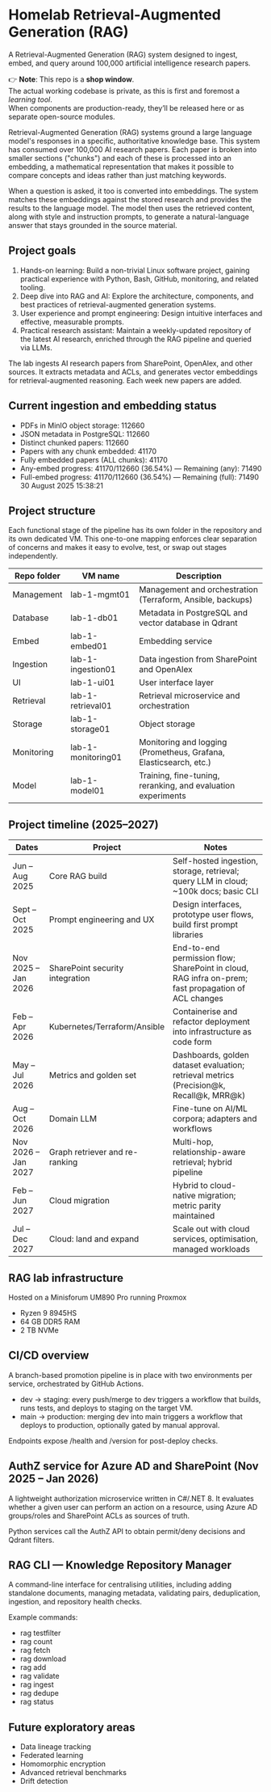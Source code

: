 # Homelab Retrieval-Augmented Generation (RAG)

A Retrieval-Augmented Generation (RAG) system designed to ingest, embed, and query around 100,000 artificial intelligence research papers.

👉 **Note**: This repo is a **shop window**.  
The actual working codebase is private, as this is first and foremost a *learning tool*.  
When components are production-ready, they’ll be released here or as separate open-source modules.

Retrieval-Augmented Generation (RAG) systems ground a large language model's responses in a specific, authoritative knowledge base. This system has consumed over 100,000 AI research papers. Each paper is broken into smaller sections ("chunks") and each of these is processed into an embedding, a mathematical representation that makes it possible to compare concepts and ideas rather than just matching keywords.

When a question is asked, it too is converted into embeddings. The system matches these embeddings against the stored research and provides the results to the language model. The model then uses the retrieved content, along with style and instruction prompts, to generate a natural-language answer that stays grounded in the source material.

## Project goals
1. Hands-on learning: Build a non-trivial Linux software project, gaining practical experience with Python, Bash, GitHub, monitoring, and related tooling.
2. Deep dive into RAG and AI: Explore the architecture, components, and best practices of retrieval-augmented generation systems.
3. User experience and prompt engineering: Design intuitive interfaces and effective, measurable prompts.
4. Practical research assistant: Maintain a weekly-updated repository of the latest AI research, enriched through the RAG pipeline and queried via LLMs.

The lab ingests AI research papers from SharePoint, OpenAlex, and other sources. It extracts metadata and ACLs, and generates vector embeddings for retrieval-augmented reasoning. Each week new papers are added.

## Current ingestion and embedding status
- PDFs in MinIO object storage: 112660  
- JSON metadata in PostgreSQL: 112660  
- Distinct chunked papers: 112660  
- Papers with any chunk embedded: 41170  
- Fully embedded papers (ALL chunks): 41170
- Any-embed progress: 41170/112660 (36.54%) — Remaining (any): 71490
- Full-embed progress: 41170/112660 (36.54%) — Remaining (full): 71490
  30 August 2025 15:38:21

## Project structure

Each functional stage of the pipeline has its own folder in the repository and its own dedicated VM. This one-to-one mapping enforces clear separation of concerns and makes it easy to evolve, test, or swap out stages independently.

| Repo folder   | VM name           | Description                                                                 |
|---------------|------------------|-----------------------------------------------------------------------------|
| Management    | lab-1-mgmt01     | Management and orchestration (Terraform, Ansible, backups)                  |
| Database      | lab-1-db01       | Metadata in PostgreSQL and vector database in Qdrant                        |
| Embed         | lab-1-embed01    | Embedding service                                                           |
| Ingestion     | lab-1-ingestion01| Data ingestion from SharePoint and OpenAlex                                  |
| UI            | lab-1-ui01       | User interface layer                                                         |
| Retrieval     | lab-1-retrieval01| Retrieval microservice and orchestration                                     |
| Storage       | lab-1-storage01  | Object storage                                                               |
| Monitoring    | lab-1-monitoring01| Monitoring and logging (Prometheus, Grafana, Elasticsearch, etc.)           |
| Model         | lab-1-model01    | Training, fine-tuning, reranking, and evaluation experiments                |

## Project timeline (2025–2027)

| Dates           | Project                          | Notes                                                                 |
|-----------------|----------------------------------|-----------------------------------------------------------------------|
| Jun – Aug 2025  | Core RAG build                   | Self-hosted ingestion, storage, retrieval; query LLM in cloud; ~100k docs; basic CLI |
| Sept – Oct 2025 | Prompt engineering and UX        | Design interfaces, prototype user flows, build first prompt libraries |
| Nov 2025 – Jan 2026 | SharePoint security integration | End-to-end permission flow; SharePoint in cloud, RAG infra on-prem; fast propagation of ACL changes |
| Feb – Apr 2026  | Kubernetes/Terraform/Ansible     | Containerise and refactor deployment into infrastructure as code form |
| May – Jul 2026  | Metrics and golden set           | Dashboards, golden dataset evaluation; retrieval metrics (Precision@k, Recall@k, MRR@k) |
| Aug – Oct 2026  | Domain LLM                       | Fine-tune on AI/ML corpora; adapters and workflows                    |
| Nov 2026 – Jan 2027 | Graph retriever and re-ranking | Multi-hop, relationship-aware retrieval; hybrid pipeline              |
| Feb – Jun 2027  | Cloud migration                  | Hybrid to cloud-native migration; metric parity maintained            |
| Jul – Dec 2027  | Cloud: land and expand           | Scale out with cloud services, optimisation, managed workloads        |

## RAG lab infrastructure

Hosted on a Minisforum UM890 Pro running Proxmox  
- Ryzen 9 8945HS  
- 64 GB DDR5 RAM  
- 2 TB NVMe  

## CI/CD overview

A branch-based promotion pipeline is in place with two environments per service, orchestrated by GitHub Actions.

- dev → staging: every push/merge to dev triggers a workflow that builds, runs tests, and deploys to staging on the target VM.  
- main → production: merging dev into main triggers a workflow that deploys to production, optionally gated by manual approval.  

Endpoints expose /health and /version for post-deploy checks.

## AuthZ service for Azure AD and SharePoint (Nov 2025 – Jan 2026)

A lightweight authorization microservice written in C#/.NET 8. It evaluates whether a given user can perform an action on a resource, using Azure AD groups/roles and SharePoint ACLs as sources of truth.

Python services call the AuthZ API to obtain permit/deny decisions and Qdrant filters.

## RAG CLI — Knowledge Repository Manager

A command-line interface for centralising utilities, including adding standalone documents, managing metadata, validating pairs, deduplication, ingestion, and repository health checks.

Example commands:
- rag testfilter  
- rag count  
- rag fetch  
- rag download  
- rag add <pdf>  
- rag validate  
- rag ingest  
- rag dedupe  
- rag status  

## Future exploratory areas

- Data lineage tracking  
- Federated learning  
- Homomorphic encryption  
- Advanced retrieval benchmarks  
- Drift detection  
